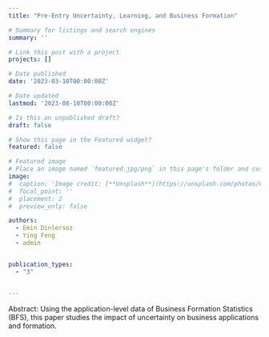 ```yaml
---
title: "Pre-Entry Uncertainty, Learning, and Business Formation"

# Summary for listings and search engines
summary: ''

# Link this post with a project
projects: []

# Date published
date: '2023-03-10T00:00:00Z'

# Date updated
lastmod: '2023-08-10T00:00:00Z'

# Is this an unpublished draft?
draft: false

# Show this page in the Featured widget?
featured: false

# Featured image
# Place an image named `featured.jpg/png` in this page's folder and customize its options here.
image:
#  caption: 'Image credit: [**Unsplash**](https://unsplash.com/photos/CpkOjOcXdUY)'
#  focal_point: ''
#  placement: 2
#  preview_only: false

authors:
  - Emin Dinlersoz
  - Ying Feng
  - admin


publication_types:
  - "3"


---
```

Abstract: Using the application-level data of Business Formation Statistics (BFS), this paper studies the impact of uncertainty on business applications and formation.